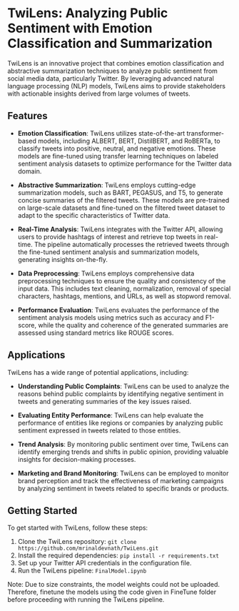 # TwiLens: Analyzing Public Sentiment with Emotion Classification and Summarization

TwiLens is an innovative project that combines emotion classification and abstractive summarization techniques to analyze public sentiment from social media data, particularly Twitter. By leveraging advanced natural language processing (NLP) models, TwiLens aims to provide stakeholders with actionable insights derived from large volumes of tweets.

## Features

- **Emotion Classification**: TwiLens utilizes state-of-the-art transformer-based models, including ALBERT, BERT, DistilBERT, and RoBERTa, to classify tweets into positive, neutral, and negative emotions. These models are fine-tuned using transfer learning techniques on labeled sentiment analysis datasets to optimize performance for the Twitter data domain.

- **Abstractive Summarization**: TwiLens employs cutting-edge summarization models, such as BART, PEGASUS, and T5, to generate concise summaries of the filtered tweets. These models are pre-trained on large-scale datasets and fine-tuned on the filtered tweet dataset to adapt to the specific characteristics of Twitter data.

- **Real-Time Analysis**: TwiLens integrates with the Twitter API, allowing users to provide hashtags of interest and retrieve top tweets in real-time. The pipeline automatically processes the retrieved tweets through the fine-tuned sentiment analysis and summarization models, generating insights on-the-fly.

- **Data Preprocessing**: TwiLens employs comprehensive data preprocessing techniques to ensure the quality and consistency of the input data. This includes text cleaning, normalization, removal of special characters, hashtags, mentions, and URLs, as well as stopword removal.

- **Performance Evaluation**: TwiLens evaluates the performance of the sentiment analysis models using metrics such as accuracy and F1-score, while the quality and coherence of the generated summaries are assessed using standard metrics like ROUGE scores.

## Applications

TwiLens has a wide range of potential applications, including:

- **Understanding Public Complaints**: TwiLens can be used to analyze the reasons behind public complaints by identifying negative sentiment in tweets and generating summaries of the key issues raised.

- **Evaluating Entity Performance**: TwiLens can help evaluate the performance of entities like regions or companies by analyzing public sentiment expressed in tweets related to those entities.

- **Trend Analysis**: By monitoring public sentiment over time, TwiLens can identify emerging trends and shifts in public opinion, providing valuable insights for decision-making processes.

- **Marketing and Brand Monitoring**: TwiLens can be employed to monitor brand perception and track the effectiveness of marketing campaigns by analyzing sentiment in tweets related to specific brands or products.

## Getting Started

To get started with TwiLens, follow these steps:

1. Clone the TwiLens repository: `git clone https://github.com/mrinaldevnath/TwiLens.git`
2. Install the required dependencies: `pip install -r requirements.txt`
3. Set up your Twitter API credentials in the configuration file.
4. Run the TwiLens pipeline: `FinalModel.ipynb`

Note: Due to size constraints, the model weights could not be uploaded. Therefore, finetune the models using the code given in FineTune folder before proceeding with running the TwiLens pipeline.

